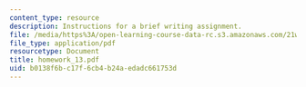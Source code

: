 ```yaml
---
content_type: resource
description: Instructions for a brief writing assignment.
file: /media/https%3A/open-learning-course-data-rc.s3.amazonaws.com/21w-730-2-the-creative-spark-fall-2004/b0138f6bc17f6cb4b24aedadc661753d_homework_13.pdf
file_type: application/pdf
resourcetype: Document
title: homework_13.pdf
uid: b0138f6b-c17f-6cb4-b24a-edadc661753d
---
```

